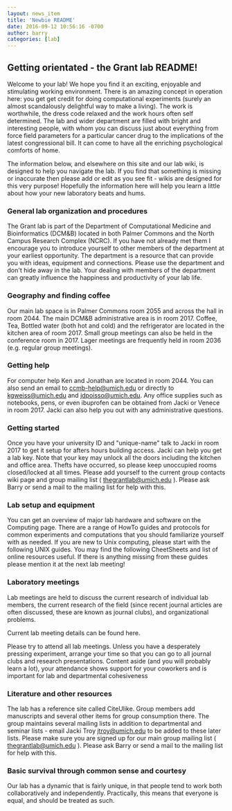 ```yaml
---
layout: news_item
title: 'Newbie README'
date: 2016-09-12 10:56:16 -0700
author: barry
categories: [lab]
---
```


## Getting orientated - the Grant lab README!
Welcome to your lab! We hope you find it an exciting, enjoyable and stimulating working environment. There is an amazing concept in operation here: you get get credit for doing computational experiments (surely an almost scandalously delightful way to make a living). The work is worthwhile, the dress code relaxed and the work hours often self determined. The lab and wider department are filled with bright and interesting people, with whom you can discuss just about everything from force field parameters for a particular cancer drug to the implications of the latest congressional bill. It can come to have all the enriching psychological comforts of home.
 
The information below, and elsewhere on this site and our lab wiki, is designed to help you navigate the lab. If you find that something is missing or inaccurate then please add or edit as you see fit - wikis are designed for this very purpose! Hopefully the information here will help you learn a little about how your new laboratory beats and hums. 
 
### General lab organization and procedures 
The Grant lab is part of the Department of Computational Medicine and Bioinformatics (DCM&B) located in both Palmer Commons and the North Campus Research Complex (NCRC). If you have not already met them I encourage you to introduce yourself to other members of the department at your earliest opportunity. The department is a resource that can provide you with ideas, equipment and connections. Please use the department and don't hide away in the lab. Your dealing with members of the department can greatly influence the happiness and productivity of your lab life.
 
 
### Geography and finding coffee
Our main lab space is in Palmer Commons room 2055 and across the hall in room 2044.
The main DCM&B administrative area is in room 2017.
Coffee, Tea, Bottled water (both hot and cold) and the refrigerator are located in the kitchen area of room 2017. 
Small group meetings can also be held in the conference room in 2017. Lager meetings are frequently held in room 2036 (e.g. regular group meetings).
 
 
### Getting help
For computer help Ken and Jonathan are located in room 2044. You can also send an email to ccmb-help@umich.edu or directly to kgweiss@umich.edu and jdpoisso@umich.edu.
Any office supplies such as notebooks, pens, or even ibuprofen can be obtained from Jacki or Venece in room 2017.
Jacki can also help you out with any administrative questions.
 
 
### Getting started
Once you have your university ID and "unique-name" talk to Jacki in room 2017 to get it setup for afters hours building access.
Jacki can help you get a lab key. Note that your key may unlock all the doors including the kitchen and office area. Thefts have occurred, so please keep unoccupied rooms closed/locked at all times.
Please add yourself to the current group contacts wiki page and group mailing list ( thegrantlab@umich.edu ). Please ask Barry or send a mail to the mailing list for help with this. 
 
 
### Lab setup and equipment
You can get an overview of major lab hardware and software on the Computing page.
There are a range of HowTo guides and protocols for common experiments and computations that you should familiarize yourself with as needed. 
If you are new to Unix computing, please start with the following UNIX guides. You may find the following CheetSheets and list of online resources useful. 
If there is anything missing from these guides please mention it at the next lab meeting!
 
 
### Laboratory meetings
Lab meetings are held to discuss the current research of individual lab members, the current research of the field (since recent journal articles are often discussed, these are known as journal clubs), and organizational problems. 
 
Current lab meeting details can be found here. 
 
Please try to attend all lab meetings. Unless you have a desperately pressing experiment, arrange your time so that you can go to all journal clubs and research presentations. Content aside (and you will probably learn a lot), your attendance shows support for your coworkers and is important for lab and departmental cohesiveness
 
### Literature and other resources
The lab has a reference site called CiteUlike. Group members add manuscripts and several other items for group consumption there.
The group maintains several mailing lists in addition to departmental and seminar lists - email Jacki Troy <jtroy@umich.edu> to be added to these later lists.
Please make sure you are signed up for our main group mailing list ( thegrantlab@umich.edu ). Please ask Barry or send a mail to the mailing list for help with this. 
 
 
### Basic survival through common sense and courtesy 
Our lab has a dynamic that is fairly unique, in that people tend to work both collaboratively and independently. Practically, this means that everyone is equal, and should be treated as such. 